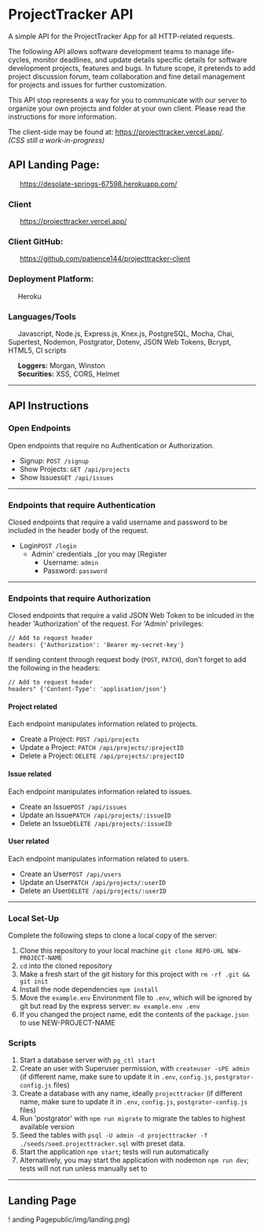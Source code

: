 # ProjectTracker API

A simple API for the ProjectTracker App for all HTTP-related requests.

The following API allows software development teams to manage life-cycles, monitor deadlines, and update details specific details for software development projects, features and bugs. In future scope, it pretends to add project discussion forum, team collaboration and fine detail management for projects and issues for further customization.

This API stop represents a way for you to communicate with our server to organize your own projects and folder at your own client. Please read the instructions for more information.

The client-side may be found at: https://projecttracker.vercel.app/. \
_(CSS still a work-in-progress)_

## API Landing Page:

&nbsp;&nbsp;&nbsp;&nbsp;&nbsp; https://desolate-springs-67598.herokuapp.com/

### Client

&nbsp;&nbsp;&nbsp;&nbsp;&nbsp; https://projecttracker.vercel.app/

### Client GitHub:

&nbsp;&nbsp;&nbsp;&nbsp;&nbsp; https://github.com/patience144/projecttracker-client

### Deployment Platform:

&nbsp;&nbsp;&nbsp;&nbsp;&nbsp;Heroku

### Languages/Tools

&nbsp;&nbsp;&nbsp;&nbsp;&nbsp;Javascript, Node.js, Express.js, Knex.js, PostgreSQL, Mocha, Chai, Supertest, Nodemon, Postgrator, Dotenv, JSON Web Tokens, Bcrypt, HTML5, CI scripts

&nbsp;&nbsp;&nbsp;&nbsp;&nbsp;**Loggers:** Morgan, Winston \
&nbsp;&nbsp;&nbsp;&nbsp;&nbsp;**Securities:** XSS, CORS, Helmet

---

## API Instructions

### Open Endpoints

Open endpoints that require no Authentication or Authorization.

- Signup: `POST /signup`
- Show Projects: `GET /api/projects`
- Show Issues`GET /api/issues`

---

### Endpoints that require Authentication

Closed endpoints that require a valid username and password to be included in the header body of the request.

- Login`POST /login`
  - Admin' credentials \_(or you may [Register
    - Username: `admin`
    - Password: `password`

---

### Endpoints that require Authorization

Closed endpoints that require a valid JSON Web Token to be inlcuded in the header 'Authorization' of the request. For 'Admin' privileges:

```
// Add to request header
headers: {'Authorization': 'Bearer my-secret-key'}
```

If sending content through request body (`POST`, `PATCH`), don't forget to add the following in the headers:

```
// Add to request header
headers" {'Content-Type': 'application/json'}
```

#### Project related

Each endpoint manipulates information related to projects.

- Create a Project: `POST /api/projects`
- Update a Project: `PATCH /api/projects/:projectID`
- Delete a Project: `DELETE /api/projects/:projectID`

#### Issue related

Each endpoint manipulates information related to issues.

- Create an Issue`POST /api/issues`
- Update an Issue`PATCH /api/projects/:issueID`
- Delete an Issue`DELETE /api/projects/:issueID`

#### User related

Each endpoint manipulates information related to users.

- Create an User`POST /api/users`
- Update an User`PATCH /api/projects/:userID`
- Delete an User`DELETE /api/projects/:userID`

---

### Local Set-Up

Complete the following steps to clone a local copy of the server:

1. Clone this repository to your local machine `git clone REPO-URL NEW-PROJECT-NAME`
2. `cd` into the cloned repository
3. Make a fresh start of the git history for this project with `rm -rf .git && git init`
4. Install the node dependencies `npm install`
5. Move the `example.env` Environment file to `.env`, which will be ignored by git but read by the express server: `mv example.env .env`
6. If you changed the project name, edit the contents of the `package.json` to use NEW-PROJECT-NAME

### Scripts

1. Start a database server with `pg_ctl start`
2. Create an user with Superuser permission, with `createuser -sPE admin` (if different name, make sure to update it in `.env`, `config.js`, `postgrator-config.js` files)
3. Create a database with any name, ideally `projecttracker` (if different name, make sure to update it in `.env`, `config.js`, `postgrator-config.js` files)
4. Run 'postgrator' with `npm run migrate` to migrate the tables to highest available version
5. Seed the tables with `psql -U admin -d projecttracker -f ./seeds/seed.projecttracker.sql` with preset data.
6. Start the application `npm start`; tests will run automatically
7. Alternatively, you may start the application with nodemon `npm run dev`; tests will not run unless manually set to

---

## Landing Page

! anding Pagepublic/img/landing.png)
